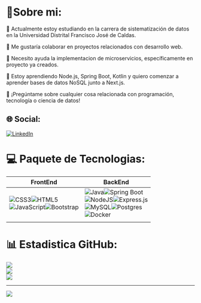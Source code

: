 # 💫Sobre mi:
🔭 Actualmente estoy estudiando en la carrera de  sistematización de datos en la Universidad Distrital Francisco José de Caldas.

👯 Me gustaría colaborar en proyectos relacionados con desarrollo web.

🤝 Necesito ayuda la implementacion de microservicios, específicamente en proyecto ya creados.

🌱 Estoy aprendiendo Node.js, Spring Boot, Kotlin y quiero comenzar a aprender bases de datos NoSQL junto a Next.js.

💬 ¡Pregúntame sobre cualquier cosa relacionada con programación, tecnología o ciencia de datos!


## 🌐 Social:
[![LinkedIn](https://img.shields.io/badge/LinkedIn-%230077B5.svg?logo=linkedin&logoColor=white)](https://www.linkedin.com/in/jafet-lopez-zuñiga-815327256/)
# 💻 Paquete de Tecnologias:
|FrontEnd|BackEnd|
|-------------|---------------|
|<div>![CSS3](https://img.shields.io/badge/css3-%231572B6.svg?style=for-the-badge&logo=css3&logoColor=white)![HTML5](https://img.shields.io/badge/html5-%23E34F26.svg?style=for-the-badge&logo=html5&logoColor=white)</div><div>![JavaScript](https://img.shields.io/badge/javascript-%23323330.svg?style=for-the-badge&logo=javascript&logoColor=%23F7DF1E)![Bootstrap](https://img.shields.io/badge/bootstrap-%23563D7C.svg?style=for-the-badge&logo=bootstrap&logoColor=white)</div>|<div>![Java](https://img.shields.io/badge/java-%23ED8B00.svg?style=for-the-badge&logo=java&logoColor=white)![Spring Boot](https://img.shields.io/badge/spring-%236DB33F.svg?style=for-the-badge&logo=spring&logoColor=white)</div><div>![NodeJS](https://img.shields.io/badge/node.js-6DA55F?style=for-the-badge&logo=node.js&logoColor=white)![Express.js](https://img.shields.io/badge/express.js-%23404d59.svg?style=for-the-badge&logo=express&logoColor=%2361DAFB)<div>![MySQL](https://img.shields.io/badge/mysql-%2300f.svg?style=for-the-badge&logo=mysql&logoColor=white)![Postgres](https://img.shields.io/badge/postgres-%23316192.svg?style=for-the-badge&logo=postgresql&logoColor=white)</div><div>![Docker](https://img.shields.io/badge/docker-%230db7ed.svg?style=for-the-badge&logo=docker&logoColor=white)
</div>|
 


# 📊 Estadistica GitHub:
![](https://github-readme-stats.vercel.app/api?username=J4F3ET&theme=dark&hide_border=false&include_all_commits=false&count_private=false)<br/>
![](https://github-readme-streak-stats.herokuapp.com/?user=J4F3ET&theme=dark&hide_border=false)<br/>
![](https://github-readme-stats.vercel.app/api/top-langs/?username=J4F3ET&theme=dark&hide_border=false&include_all_commits=false&count_private=false&layout=compact)

---
[![](https://visitcount.itsvg.in/api?id=J4F3ET&icon=0&color=0)](https://visitcount.itsvg.in)

<!-- Proudly created with GPRM ( https://gprm.itsvg.in ) -->
